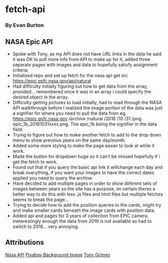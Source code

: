 # fetch-api
### By Evan Burton
## NASA Epic API
- Spoke with Tony, as my API does not have URL links in the data he said it was OK to pull more info from API to make up for it, added three separate pages with images and data to hopefully satisfy assignment criteria.
- Initialized repo and set up fetch for the nasa api get src https://epic.gsfc.nasa.gov/api/natural
- Had difficulty initially figuring out how to get data from the array, provided... remembered once it was in an array i could specify the desired object in the array.
- Difficulty getting pictures to load initially, had to read through the NASA API walkthrough before I realized the image portion of the data was just a signifier for where you need to pull the data from eg. https://epic.gsfc.nasa.gov /archive 	/natural 	/2016 	/10 	/31 	/png 	epic_1b_20161031xxxx.png. The epic_1b being the signifier in the data field.
- Trying to figure out how to make another fetch to add to the drop down menu to show previous years on the same day/month. 
- Added some more styling to make the page easier to look at while it work.
- Made the button for dropdown huge so it can't be missed hopefully if i get the fetch to work.
- Found out that if you query the basic api link it willchange each day and break everything, if you want your images to have the correct dates applied you need to query the archive.
- Have decided to add multiple pages in order to show diiferent sets of images between years so the site has a purpose, im certain theres a better way to do this with less .js files and html files but multiple fetches seems to break the page...
- Trying to decide how to add the position queries to the cards, might try and make smaller cards beneath the image cards with position data.
- Added api and pages for 3 years of collection from EPIC camera, ineterestingly enough the data from 2019 is not available so had to switch to 2018... very annoying.


## Attributions
[Nasa API](https://api.nasa.gov/)
[Pixabay Background Image](https://pixabay.com/photos/earth-lights-satellite-image-globe-1149733/)
[Tony Grimes](https://gist.github.com/acidtone)